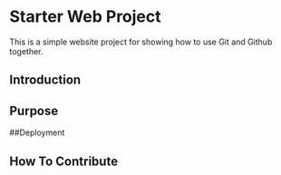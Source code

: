 # Starter Web Project

This is a simple website project for
showing how to use Git and Github together.

## Introduction

## Purpose

##Deployment

## How To Contribute